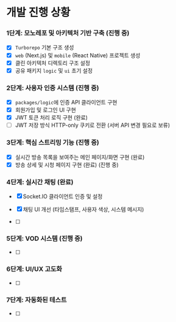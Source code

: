 # 개발 진행 상황

### 1단계: 모노레포 및 아키텍처 기반 구축 (진행 중)

- [x] `Turborepo` 기본 구조 생성
- [x] `web` (Next.js) 및 `mobile` (React Native) 프로젝트 생성
- [x] 클린 아키텍처 디렉토리 구조 설정
- [x] 공유 패키지 `logic` 및 `ui` 초기 설정

### 2단계: 사용자 인증 시스템 (진행 중)

- [x] `packages/logic`에 인증 API 클라이언트 구현
- [x] 회원가입 및 로그인 UI 구현
- [x] JWT 토큰 처리 로직 구현 (완료)
- [ ] JWT 저장 방식 HTTP-only 쿠키로 전환 (서버 API 변경 필요로 보류)

### 3단계: 핵심 스트리밍 기능 (진행 중)

- [x] 실시간 방송 목록을 보여주는 메인 페이지/화면 구현 (완료)
- [x] 방송 상세 및 시청 페이지 구현 (완료) (진행 중)

### 4단계: 실시간 채팅 (완료)

- [x] Socket.IO 클라이언트 인증 및 설정
- [x] 채팅 UI 개선 (타임스탬프, 사용자 색상, 시스템 메시지)

- [ ]

### 5단계: VOD 시스템 (진행 중)

- [ ]

### 6단계: UI/UX 고도화

- [ ]

### 7단계: 자동화된 테스트

- [ ]
